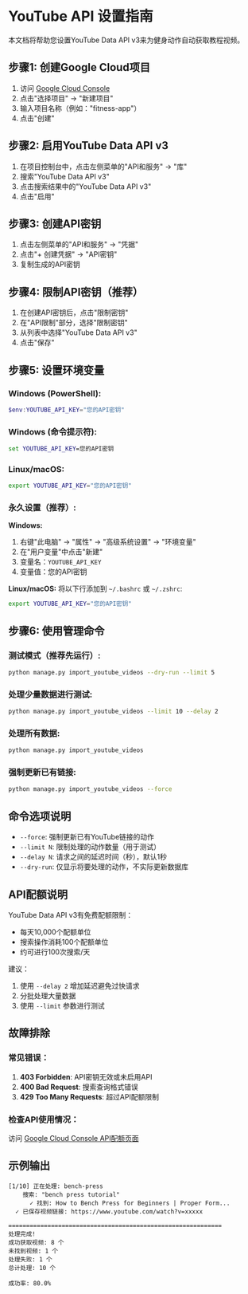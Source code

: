 # YouTube API 设置指南

本文档将帮助您设置YouTube Data API v3来为健身动作自动获取教程视频。

## 步骤1: 创建Google Cloud项目

1. 访问 [Google Cloud Console](https://console.cloud.google.com/)
2. 点击"选择项目" -> "新建项目"
3. 输入项目名称（例如："fitness-app"）
4. 点击"创建"

## 步骤2: 启用YouTube Data API v3

1. 在项目控制台中，点击左侧菜单的"API和服务" -> "库"
2. 搜索"YouTube Data API v3"
3. 点击搜索结果中的"YouTube Data API v3"
4. 点击"启用"

## 步骤3: 创建API密钥

1. 点击左侧菜单的"API和服务" -> "凭据"
2. 点击"+ 创建凭据" -> "API密钥"
3. 复制生成的API密钥

## 步骤4: 限制API密钥（推荐）

1. 在创建API密钥后，点击"限制密钥"
2. 在"API限制"部分，选择"限制密钥"
3. 从列表中选择"YouTube Data API v3"
4. 点击"保存"

## 步骤5: 设置环境变量

### Windows (PowerShell):
```powershell
$env:YOUTUBE_API_KEY="您的API密钥"
```

### Windows (命令提示符):
```cmd
set YOUTUBE_API_KEY=您的API密钥
```

### Linux/macOS:
```bash
export YOUTUBE_API_KEY="您的API密钥"
```

### 永久设置（推荐）:

**Windows:**
1. 右键"此电脑" -> "属性" -> "高级系统设置" -> "环境变量"
2. 在"用户变量"中点击"新建"
3. 变量名：`YOUTUBE_API_KEY`
4. 变量值：您的API密钥

**Linux/macOS:**
将以下行添加到 `~/.bashrc` 或 `~/.zshrc`:
```bash
export YOUTUBE_API_KEY="您的API密钥"
```

## 步骤6: 使用管理命令

### 测试模式（推荐先运行）:
```bash
python manage.py import_youtube_videos --dry-run --limit 5
```

### 处理少量数据进行测试:
```bash
python manage.py import_youtube_videos --limit 10 --delay 2
```

### 处理所有数据:
```bash
python manage.py import_youtube_videos
```

### 强制更新已有链接:
```bash
python manage.py import_youtube_videos --force
```

## 命令选项说明

- `--force`: 强制更新已有YouTube链接的动作
- `--limit N`: 限制处理的动作数量（用于测试）
- `--delay N`: 请求之间的延迟时间（秒），默认1秒
- `--dry-run`: 仅显示将要处理的动作，不实际更新数据库

## API配额说明

YouTube Data API v3有免费配额限制：
- 每天10,000个配额单位
- 搜索操作消耗100个配额单位
- 约可进行100次搜索/天

建议：
1. 使用 `--delay 2` 增加延迟避免过快请求
2. 分批处理大量数据
3. 使用 `--limit` 参数进行测试

## 故障排除

### 常见错误：

1. **403 Forbidden**: API密钥无效或未启用API
2. **400 Bad Request**: 搜索查询格式错误
3. **429 Too Many Requests**: 超过API配额限制

### 检查API使用情况：
访问 [Google Cloud Console API配额页面](https://console.cloud.google.com/apis/api/youtube.googleapis.com/quotas)

## 示例输出

```
[1/10] 正在处理: bench-press
    搜索: "bench press tutorial"
      ✓ 找到: How to Bench Press for Beginners | Proper Form...
  ✓ 已保存视频链接: https://www.youtube.com/watch?v=xxxxx

============================================================
处理完成!
成功获取视频: 8 个
未找到视频: 1 个
处理失败: 1 个
总计处理: 10 个

成功率: 80.0%
``` 